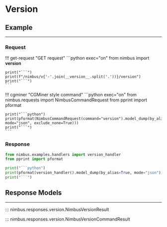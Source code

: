 # Version

## Example
---

### Request
!!! get-request "GET request"
    ```python exec="on"
    from nimbus import __version__

    print("```")
    print(f"/nimbus/v{'-'.join(__version__.split('.'))}/version")
    print("```")
    ```


!!! cgminer "CGMiner style command"
    ```python exec="on"
    from nimbus.requests import NimbusCommandRequest
    from pprint import pformat


    print("```python")
    print(pformat(NimbusCommandRequest(command="version").model_dump(by_alias=True, mode="json", exclude_none=True)))
    print("```")
    ```

### Response
```python exec="on"
from nimbus.examples.handlers import version_handler
from pprint import pformat

print("```python")
print(pformat(version_handler().model_dump(by_alias=True, mode="json")))
print("```")
```


## Response Models
---

::: nimbus.responses.version.NimbusVersionResult

::: nimbus.responses.version.NimbusVersionCommandResult
